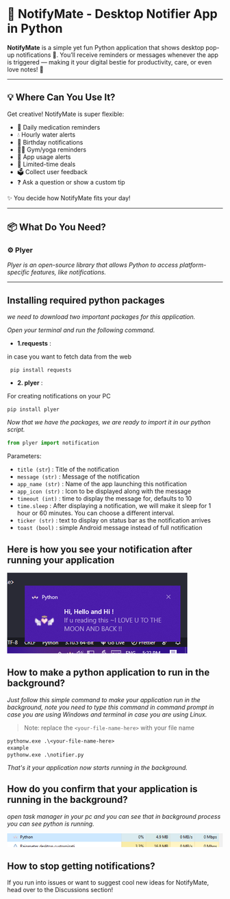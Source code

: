 # 🔔 NotifyMate - Desktop Notifier App in Python

**NotifyMate** is a simple yet fun Python application that shows desktop pop-up notifications 💬. You’ll receive reminders or messages whenever the app is triggered — making it your digital bestie for productivity, care, or even love notes! 💖

---

## 💡 Where Can You Use It?

Get creative! NotifyMate is super flexible:

- 💊 Daily medication reminders  
- 💧 Hourly water alerts  
- 🎉 Birthday notifications  
- 🧘‍♀️ Gym/yoga reminders  
- 🔁 App usage alerts  
- 📢 Limited-time deals  
- 🗳️ Collect user feedback  
 - ❓ Ask a question or show a custom tip  

✨ You decide how NotifyMate fits your day!

---

## 📦 What Do You Need?

### ⚙️ Plyer

*Plyer is an open-source library that allows Python to access platform-specific features, like notifications.*

---

## Installing required python packages

*we need to download two important packages for this application.*

*Open your terminal and run the following command.*

- **1.requests** :

in case you want to fetch data from the web

```terminal
 pip install requests
```

- **2. plyer** :

For creating notifications on your PC

```terminal
pip install plyer
```

*Now that we have the packages, we are ready to import it in our python script.*

```py
from plyer import notification
```
Parameters:

- `title (str`) : Title of the notification
- `message (str)` : Message of the notification
- `app_name (str)` : Name of the app launching this notification
- `app_icon (str)` : Icon to be displayed along with the message
- `timeout (int)` : time to display the message for, defaults to 10
- `time.sleep` : After displaying a notification, we will make it sleep for 1 hour or 60 minutes. You can choose a different interval.
- `ticker (str)` : text to display on status bar as the notification arrives
- `toast (bool)` : simple Android message instead of full notification

## Here is how you see your notification after running your application

![notification after running](Capture.PNG)

## How to make a python application to run in the background?

*Just follow this simple command to make your application run in the background, note you need to type this command in command prompt in case you are using Windows and terminal in case you are using Linux.*

> Note: replace the `<your-file-name-here>` with your file name

```terminal
pythonw.exe .\<your-file-name-here>
example 
pythonw.exe .\notifier.py
```

*That's it your application now starts running in the background.*

## How do you confirm that your application is running in the background?

*open task manager in your pc and you can see that in background process you can see python is running.*

![script running in the backgroung](Capture2.PNG)

## How to stop getting notifications?

If you run into issues or want to suggest cool new ideas for NotifyMate, head over to the Discussions section!

